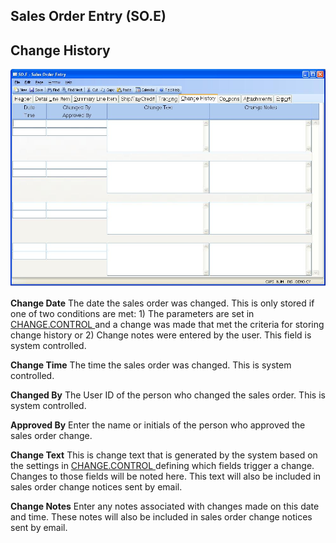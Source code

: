 ##  Sales Order Entry (SO.E)

<PageHeader />

##  Change History

![](./SO-E-6.jpg)

**Change Date** The date the sales order was changed. This is only stored if one of two conditions are met: 1) The parameters are set in [ CHANGE.CONTROL ](../../../../../../../../rover/AP-OVERVIEW/AP-ENTRY/VENDOR-E/VENDOR-E-5/CHANGE-CONTROL) and a change was made that met the criteria for storing change history or 2) Change notes were entered by the user. This field is system controlled.   
  
**Change Time** The time the sales order was changed. This is system
controlled.  
  
**Changed By** The User ID of the person who changed the sales order. This is
system controlled.  
  
**Approved By** Enter the name or initials of the person who approved the
sales order change.  
  
**Change Text** This is change text that is generated by the system based on the settings in [ CHANGE.CONTROL ](../../../../../../../../rover/AP-OVERVIEW/AP-ENTRY/VENDOR-E/VENDOR-E-5/CHANGE-CONTROL) defining which fields trigger a change. Changes to those fields will be noted here. This text will also be included in sales order change notices sent by email.   
  
**Change Notes** Enter any notes associated with changes made on this date and
time. These notes will also be included in sales order change notices sent by
email.  
  
  
<badge text= "Version 8.10.57" vertical="middle" />

<PageFooter />